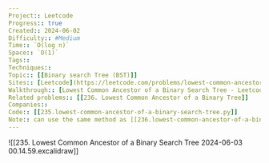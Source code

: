 ```yaml
---
Project:: Leetcode
Progress:: true
Created:: 2024-06-02
Difficulty:: #Medium 
Time:: `O(log n)`
Space:: `O(1)`
Tags:: 
Techniques:: 
Topic:: [[Binary search Tree (BST)]]
Sites:: [Leetcode](https://leetcode.com/problems/lowest-common-ancestor-of-a-binary-search-tree/description/)
Walkthrough:: [Lowest Common Ancestor of a Binary Search Tree - Leetcode 235 - Python - YouTube](https://www.youtube.com/watch?v=gs2LMfuOR9k)
Related problems:: [[236. Lowest Common Ancestor of a Binary Tree]]
Companies:: 
Code:: [[235.lowest-common-ancestor-of-a-binary-search-tree.py]]
Note:: can use the same method as [[236.lowest-common-ancestor-of-a-binary-tree.py]] but **slower**
---
```

![[235. Lowest Common Ancestor of a Binary Search Tree 2024-06-03 00.14.59.excalidraw]]